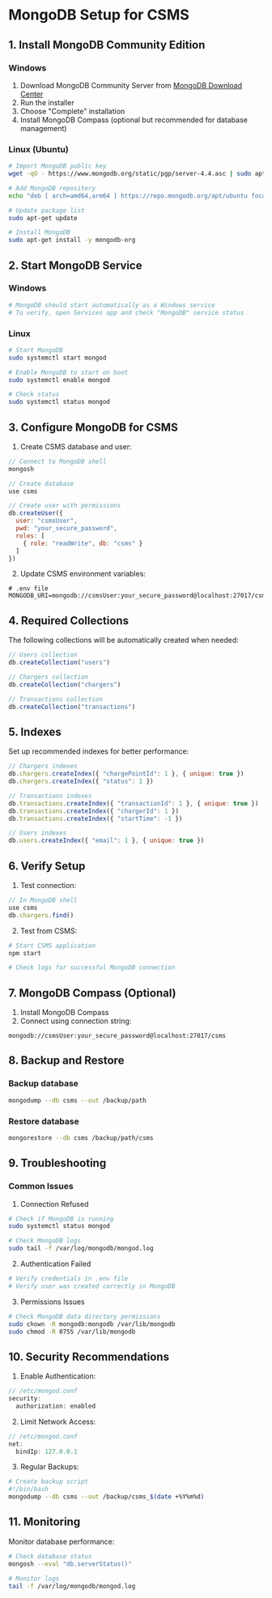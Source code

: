 # MongoDB Setup for CSMS

## 1. Install MongoDB Community Edition

### Windows
1. Download MongoDB Community Server from [MongoDB Download Center](https://www.mongodb.com/try/download/community)
2. Run the installer
3. Choose "Complete" installation
4. Install MongoDB Compass (optional but recommended for database management)

### Linux (Ubuntu)
```bash
# Import MongoDB public key
wget -qO - https://www.mongodb.org/static/pgp/server-4.4.asc | sudo apt-key add -

# Add MongoDB repository
echo "deb [ arch=amd64,arm64 ] https://repo.mongodb.org/apt/ubuntu focal/mongodb-org/4.4 multiverse" | sudo tee /etc/apt/sources.list.d/mongodb-org-4.4.list

# Update package list
sudo apt-get update

# Install MongoDB
sudo apt-get install -y mongodb-org
```

## 2. Start MongoDB Service

### Windows
```bash
# MongoDB should start automatically as a Windows service
# To verify, open Services app and check "MongoDB" service status
```

### Linux
```bash
# Start MongoDB
sudo systemctl start mongod

# Enable MongoDB to start on boot
sudo systemctl enable mongod

# Check status
sudo systemctl status mongod
```

## 3. Configure MongoDB for CSMS

1. Create CSMS database and user:
```javascript
// Connect to MongoDB shell
mongosh

// Create database
use csms

// Create user with permissions
db.createUser({
  user: "csmsUser",
  pwd: "your_secure_password",
  roles: [
    { role: "readWrite", db: "csms" }
  ]
})
```

2. Update CSMS environment variables:
```env
# .env file
MONGODB_URI=mongodb://csmsUser:your_secure_password@localhost:27017/csms
```

## 4. Required Collections

The following collections will be automatically created when needed:

```javascript
// Users collection
db.createCollection("users")

// Chargers collection
db.createCollection("chargers")

// Transactions collection
db.createCollection("transactions")
```

## 5. Indexes

Set up recommended indexes for better performance:

```javascript
// Chargers indexes
db.chargers.createIndex({ "chargePointId": 1 }, { unique: true })
db.chargers.createIndex({ "status": 1 })

// Transactions indexes
db.transactions.createIndex({ "transactionId": 1 }, { unique: true })
db.transactions.createIndex({ "chargerId": 1 })
db.transactions.createIndex({ "startTime": -1 })

// Users indexes
db.users.createIndex({ "email": 1 }, { unique: true })
```

## 6. Verify Setup

1. Test connection:
```javascript
// In MongoDB shell
use csms
db.chargers.find()
```

2. Test from CSMS:
```bash
# Start CSMS application
npm start

# Check logs for successful MongoDB connection
```

## 7. MongoDB Compass (Optional)

1. Install MongoDB Compass
2. Connect using connection string:
```
mongodb://csmsUser:your_secure_password@localhost:27017/csms
```

## 8. Backup and Restore

### Backup database
```bash
mongodump --db csms --out /backup/path
```

### Restore database
```bash
mongorestore --db csms /backup/path/csms
```

## 9. Troubleshooting

### Common Issues

1. Connection Refused
```bash
# Check if MongoDB is running
sudo systemctl status mongod

# Check MongoDB logs
sudo tail -f /var/log/mongodb/mongod.log
```

2. Authentication Failed
```bash
# Verify credentials in .env file
# Verify user was created correctly in MongoDB
```

3. Permissions Issues
```bash
# Check MongoDB data directory permissions
sudo chown -R mongodb:mongodb /var/lib/mongodb
sudo chmod -R 0755 /var/lib/mongodb
```

## 10. Security Recommendations

1. Enable Authentication:
```javascript
// /etc/mongod.conf
security:
  authorization: enabled
```

2. Limit Network Access:
```javascript
// /etc/mongod.conf
net:
  bindIp: 127.0.0.1
```

3. Regular Backups:
```bash
# Create backup script
#!/bin/bash
mongodump --db csms --out /backup/csms_$(date +%Y%m%d)
```

## 11. Monitoring

Monitor database performance:
```bash
# Check database status
mongosh --eval "db.serverStatus()"

# Monitor logs
tail -f /var/log/mongodb/mongod.log
```